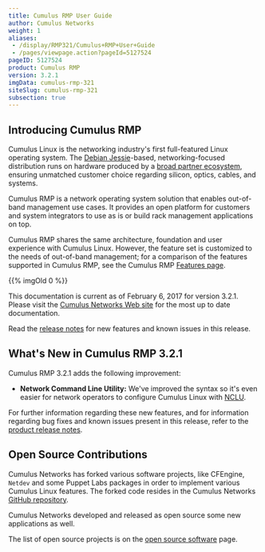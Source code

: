 ```yaml
---
title: Cumulus RMP User Guide
author: Cumulus Networks
weight: 1
aliases:
 - /display/RMP321/Cumulus+RMP+User+Guide
 - /pages/viewpage.action?pageId=5127524
pageID: 5127524
product: Cumulus RMP
version: 3.2.1
imgData: cumulus-rmp-321
siteSlug: cumulus-rmp-321
subsection: true
---
```

## <span>Introducing Cumulus RMP</span>

Cumulus Linux is the networking industry's first full-featured Linux
operating system. The [Debian
Jessie](https://www.debian.org/releases/jessie/)-based,
networking-focused distribution runs on hardware produced by a [broad
partner ecosystem](http://cumulusnetworks.com/hcl/), ensuring unmatched
customer choice regarding silicon, optics, cables, and systems.

Cumulus RMP is a network operating system solution that enables
out-of-band management use cases. It provides an open platform for
customers and system integrators to use as is or build rack management
applications on top.

Cumulus RMP shares the same architecture, foundation and user experience
with Cumulus Linux. However, the feature set is customized to the needs
of out-of-band management; for a comparison of the features supported in
Cumulus RMP, see the Cumulus RMP [Features
page](https://cumulusnetworks.com/cumulus-rmp/features/).

{{% imgOld 0 %}}

This documentation is current as of February 6, 2017 for version 3.2.1.
Please visit the [Cumulus Networks Web
site](http://docs.cumulusnetworks.com) for the most up to date
documentation.

Read the [release
notes](https://support.cumulusnetworks.com/hc/en-us/articles/115000312627)
for new features and known issues in this release.

## <span>What's New in Cumulus RMP 3.2.1</span>

Cumulus RMP 3.2.1 adds the following improvement:

  - **Network Command Line Utility:** We've improved the syntax so it's
    even easier for network operators to configure Cumulus Linux with
    [NCLU](/version/cumulus-rmp-321/System_Configuration/Network_Command_Line_Utility).

For further information regarding these new features, and for
information regarding bug fixes and known issues present in this
release, refer to the [product release
notes](https://support.cumulusnetworks.com/hc/en-us/articles/115002541467).

## <span>Open Source Contributions</span>

Cumulus Networks has forked various software projects, like CFEngine,
`Netdev` and some Puppet Labs packages in order to implement various
Cumulus Linux features. The forked code resides in the Cumulus Networks
[GitHub repository](https://github.com/CumulusNetworks).

Cumulus Networks developed and released as open source some new
applications as well.

The list of open source projects is on the [open source
software](http://oss.cumulusnetworks.com/) page.
